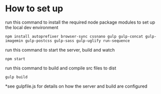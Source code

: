 # How to set up

run this command to install the required node package modules to set up the local dev environment

`npm install autoprefixer browser-sync cssnano gulp gulp-concat gulp-imagemin gulp-postcss gulp-sass gulp-uglify run-sequence`


run this command to start the server, build and watch

`npm start`


run this command to build and compile src files to dist

`gulp build`

*see gulpfile.js for details on how the server and build are configured

